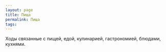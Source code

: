 ```yaml
---
layout: page
title: Пища
permalink: Пища
tags: 
---
```

Ходы связанные с пищей, едой, кулинарией, гастрономией, блюдами, кухнями.